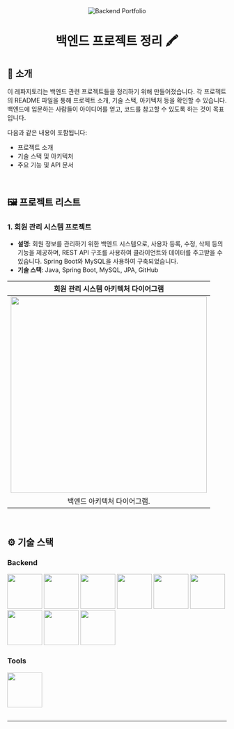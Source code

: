 <div align="center">

<!-- logo -->
<img src="https://capsule-render.vercel.app/api?type=waving&color=3f72af&height=180&text=Backend%20Portfolio&animation=fadeIn&fontColor=ffffff&fontSize=60" alt="Backend Portfolio">

# 백엔드 프로젝트 정리 🖍️

</div> 

## 📝 소개
이 레파지토리는 백엔드 관련 프로젝트들을 정리하기 위해 만들어졌습니다. 각 프로젝트의 README 파일을 통해 프로젝트 소개, 기술 스택, 아키텍처 등을 확인할 수 있습니다. 백엔드에 입문하는 사람들이 아이디어를 얻고, 코드를 참고할 수 있도록 하는 것이 목표입니다.

다음과 같은 내용이 포함됩니다:
- 프로젝트 소개
- 기술 스택 및 아키텍처
- 주요 기능 및 API 문서

<br />

## 🖼️ 프로젝트 리스트

### 1. **회원 관리 시스템 프로젝트**
- **설명**: 회원 정보를 관리하기 위한 백엔드 시스템으로, 사용자 등록, 수정, 삭제 등의 기능을 제공하며, REST API 구조를 사용하여 클라이언트와 데이터를 주고받을 수 있습니다. Spring Boot와 MySQL을 사용하여 구축되었습니다.
- **기술 스택**: Java, Spring Boot, MySQL, JPA, GitHub

|회원 관리 시스템 아키텍처 다이어그램|
|:---:|
|<img src="https://github.com/user-attachments/assets/backend-architecture-diagram.png" width="450"/>|
|백엔드 아키텍처 다이어그램.|

<br />

## ⚙ 기술 스택

### Backend
<div>
  <img src="https://github.com/yewon-Noh/readme-template/blob/main/skills/Java.png?raw=true" width="80">
  <img src="https://github.com/yewon-Noh/readme-template/blob/main/skills/SpringBoot.png?raw=true" width="80">
  <img src="https://github.com/yewon-Noh/readme-template/blob/main/skills/Mysql.png?raw=true" width="80">
  <img src="https://github.com/yewon-Noh/readme-template/blob/main/skills/SpringDataJPA.png?raw=true" width="80">
  <img src="https://github.com/yewon-Noh/readme-template/blob/main/skills/SpringSecurity.png?raw=true" width="80">
  <img src="https://github.com/yewon-Noh/readme-template/blob/main/skills/jQuery.png?raw=true" width="80">
  <img src="https://github.com/yewon-Noh/readme-template/blob/main/skills/NodeJS.png?raw=true" width="80">
  <img src="https://github.com/yewon-Noh/readme-template/blob/main/skills/MongoDB.png?raw=true" width="80">
  <img src="https://github.com/yewon-Noh/readme-template/blob/main/skills/JavaScript.png?raw=true" width="80">
</div>

### Tools
<div>
  <img src="https://github.com/yewon-Noh/readme-template/blob/main/skills/Github.png?raw=true" width="80">
</div>

<br />

---
